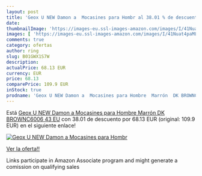 ```yaml
---
layout: post
title: 'Geox U NEW Damon a  Mocasines para Hombr al 38.01 % de descuento'
date: 
thumbnailImage: 'https://images-eu.ssl-images-amazon.com/images/I/41Nuat4paML._SL200_.jpg'
images: [ 'https://images-eu.ssl-images-amazon.com/images/I/41Nuat4paML._SL200_.jpg' ]
comments: true
category: ofertas
author: ring
slug: B01GWX1S7W
description:
actualPrice: 68.13 EUR
currency: EUR
price: 68.13
comparePrice: 109.9 EUR
inStock: true
prodname: 'Geox U NEW Damon a  Mocasines para Hombre  Marrón  DK BROWNC6006   43 EU'
---
```


Está [Geox U NEW Damon a  Mocasines para Hombre  Marrón  DK BROWNC6006   43 EU](https://www.amazon.es/dp/B01GWX1S7W/?tag=tolees-21) con 38.01 de descuento por 68.13 EUR (original: 109.9 EUR) en el siguiente enlace!

[![Geox U NEW Damon a  Mocasines para Hombr](https://images-eu.ssl-images-amazon.com/images/I/41Nuat4paML._SL200_.jpg)](https://www.amazon.es/dp/B01GWX1S7W/?tag=tolees-21)

[Ver la oferta!!](https://www.amazon.es/dp/B01GWX1S7W/?tag=tolees-21)

Links participate in Amazon Associate program and might generate a comission on qualifying sales


